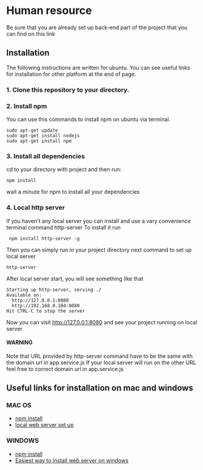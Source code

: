 # Human resource

Be sure that you are already set up back-end part of the project that you can find on this link

## Installation

The following instructions are written for ubuntu. You can see useful links for installation
for other platform at the end of page.

### 1. Clone this repository to your directory.
### 2. Install npm
You can use this commands to install npm on ubuntu via terminal.
```
sudo apt-get update
sudo apt-get install nodejs
sudo apt-get install npm
```
### 3. Install all dependencies
cd to your directory with project and then run:
```
npm install
```
wait a minute for npm to install all your dependencies
### 4. Local http server
If you haven't any local server you can install and use a vary convenience terminal command http-server
To install it run
```
 npm install http-server -g
```
Then you can simply run in your project directory next command to set up local server
```
http-server
```
After local server start, you will see something like that
```
Starting up http-server, serving ./
Available on:
  http://127.0.0.1:8080
  http://192.168.0.104:8080
Hit CTRL-C to stop the server
```
Now you can visit http://127.0.0.1:8080 and see your project running on local server

#### WARNING
Note that URL provided by http-server command have to be the same with the domain url in app.service.js
If your local server will run on the other URL feel free to correct domain url in app.service.js

## Useful links for installation on mac and windows
### MAC OS
* [npm install](https://www.npmjs.com/package/npm#super-easy-install)
* [local web server set up](https://www.npmjs.com/package/local-web-server)
### WINDOWS
* [npm install](https://www.npmjs.com/package/npm#super-easy-install)
* [Easiest way to install web server on windows](https://blog.udemy.com/xampp-tutorial/)